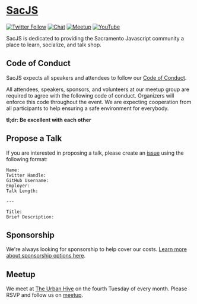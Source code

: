 # [SacJS](http://sacjs.com/)
[![Twitter Follow](https://img.shields.io/twitter/follow/espadrine.svg?style=social&label=Follow)](https://twitter.com/sac_js) [![Chat](https://img.shields.io/badge/chat-slack-E01765.svg)](https://sac-tech.herokuapp.com/) [![Meetup](https://img.shields.io/badge/join-meetup-e0393e.svg)](https://www.meetup.com/The-Sacramento-Javascript-Meetup/)
[![YouTube](https://img.shields.io/badge/watch-YouTube-red.svg)](https://bit.ly/sacjs-yt)

SacJS is dedicated to providing the Sacramento Javascript community a place to learn, socialize, and talk shop.

## Code of Conduct

SacJS expects all speakers and attendees to follow our [Code of Conduct](https://sacjs.com/code-of-conduct/).

All attendees, speakers, sponsors, and volunteers at our meetup group are required to agree with the following code of conduct. Organizers will enforce this code throughout the event. We are expecting cooperation from all participants to help ensuring a safe environment for everybody.

**tl;dr: Be excellent with each other**

## Propose a Talk

If you are interested in proposing a talk, please create an [issue](https://github.com/sacjs/website/issues) using the following format:

```
Name:
Twitter Handle:
GitHub Username:
Employer:
Talk Length:

---

Title:
Brief Description:
```

## Sponsorship

We're always looking for sponsorship to help cover our costs. [Learn more about sponsorship options here](http://sacjs.com/sponsorship/).

## Meetup

We meet at [The Urban Hive](http://www.theurbanhive.com/) on the fourth Tuesday of every month. Please RSVP and follow us on [meetup](http://www.meetup.com/The-Sacramento-Javascript-Meetup/events/234930688).
